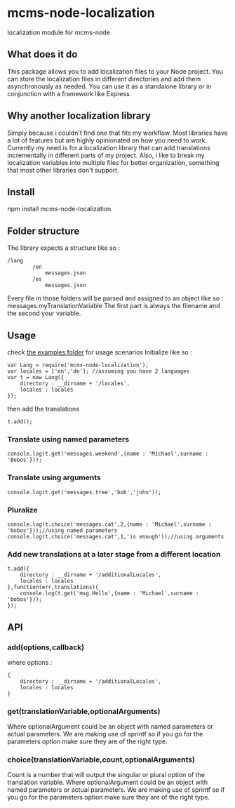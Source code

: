 mcms-node-localization
======================

localization module for mcms-node

## What does it do
This package allows you to add localization files to your Node project. You can store the localization files in
different directories and add them asynchronously as needed. You can use it as a standalone library or in conjunction
with a framework like Express.

## Why another localization library
Simply because i couldn't find one that fits my workflow. Most libraries have a lot of features but are highly opinionated
on how you need to work. Currently my need is for a localization library that can add translations incrementally in different
parts of my project. Also, i like to break my localization variables into multiple files for better organization, something
that most other libraries don't support.

## Install
npm install mcms-node-localization

## Folder structure
The library expects a structure like so :
```
/lang
        /en
            messages.json
        /es
            messages.json
```

Every file in those folders will be parsed and assigned to an object like so : messages.myTranslationVariable
The first part is always the filename and the second your variable.

## Usage
check [the examples folder](https://github.com/mbouclas/mcms-node-localization/tree/master/exapmples) for usage scenarios
Initialize like so :
```
var Lang = require('mcms-node-localization');
var locales = ['en','de']; //assuming you have 2 languages
var t = new Lang({
    directory : __dirname + '/locales',
    locales : locales
});
```
then add the translations

```
t.add();
```

### Translate using named parameters
```
console.log(t.get('messages.weekend',{name : 'Michael',surname : 'Bobos'}));
```

### Translate using arguments
```
console.log(t.get('messages.tree','bob','john'));
```

### Pluralize
```
console.log(t.choice('messages.cat',2,{name : 'Michael',surname : 'bobos'}));//using named parameters
console.log(t.choice('messages.cat',1,'is enough'));//using arguments
```

### Add new translations at a later stage from a different location
```
t.add({
    directory : __dirname + '/additionalLocales',
    locales : locales
},function(err,translations){
    console.log(t.get('msg.Hello',{name : 'Michael',surname : 'bobos'}));
});
```


## API

### add(options,callback)
where options :
```
{
    directory : __dirname + '/additionalLocales',
    locales : locales
}
```

### get(translationVariable,optionalArguments)
Where optionalArgument could be an object with named parameters or actual parameters. We are making use of sprintf so
if you go for the parameters option make sure they are of the right type.

### choice(translationVariable,count,optionalArguments)
Count is a number that will output the singular or plural option of the translation variable.
Where optionalArgument could be an object with named parameters or actual parameters. We are making use of sprintf so
if you go for the parameters option make sure they are of the right type.


